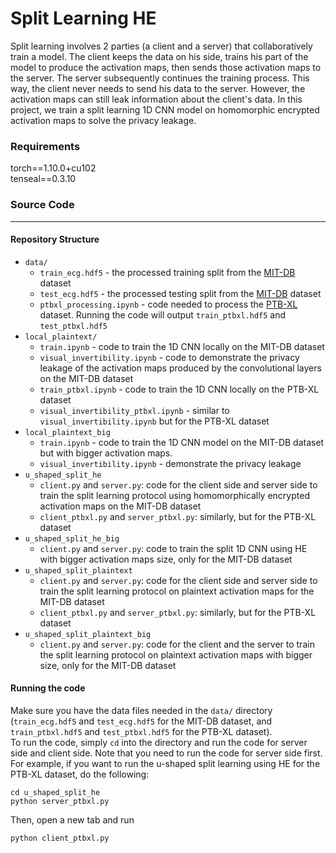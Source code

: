 # Split Learning HE
Split learning involves 2 parties (a client and a server) that collaboratively train a model. The client keeps the data on his side, trains his part of the model to produce the activation maps, then sends those activation maps to the server. The server subsequently continues the training process. This way, the client never needs to send his data to the server. However, the activation maps can still leak information about the client's data. In this project, we train a split learning 1D CNN model on homomorphic encrypted activation maps to solve the privacy leakage.

### Requirements
torch==1.10.0+cu102  
tenseal==0.3.10

### Source Code
---

#### Repository Structure

* `data/`  
    * `train_ecg.hdf5` - the processed training split from the [MIT-DB](https://physionet.org/content/mitdb/1.0.0/) dataset
    * `test_ecg.hdf5` - the processed testing split from the [MIT-DB](https://physionet.org/content/mitdb/1.0.0/) dataset
    * `ptbxl_processing.ipynb` - code needed to process the [PTB-XL](https://physionet.org/content/ptb-xl/1.0.1/) dataset. Running the code will output `train_ptbxl.hdf5` and `test_ptbxl.hdf5`
* `local_plaintext/`
    * `train.ipynb` - code to train the 1D CNN locally on the MIT-DB dataset
    * `visual_invertibility.ipynb` - code to demonstrate the privacy leakage of the activation maps produced by the convolutional layers on the MIT-DB dataset
    * `train_ptbxl.ipynb` - code to train the 1D CNN locally on the PTB-XL dataset
    * `visual_invertibility_ptbxl.ipynb` - similar to `visual_invertibility.ipynb` but for the PTB-XL dataset  
* `local_plaintext_big` 
    * `train.ipynb` - code to train the 1D CNN model on the MIT-DB dataset but with bigger activation maps. 
    * `visual_invertibility.ipynb` - demonstrate the privacy leakage
* `u_shaped_split_he`
    * `client.py` and `server.py`: code for the client side and server side to train the split learning protocol using homomorphically encrypted activation maps on the MIT-DB dataset
    * `client_ptbxl.py` and `server_ptbxl.py`: similarly, but for the PTB-XL dataset
* `u_shaped_split_he_big`
    * `client.py` and `server.py`: code to train the split 1D CNN using HE with bigger activation maps size, only for the MIT-DB dataset
* `u_shaped_split_plaintext`
    * `client.py` and `server.py`: code for the client side and server side to train the split learning protocol on plaintext activation maps for the MIT-DB dataset
    * `client_ptbxl.py` and `server_ptbxl.py`: similarly, but for the PTB-XL dataset
* `u_shaped_split_plaintext_big`
    * `client.py` and `server.py`: code for the client and the server to train the split learning protocol on plaintext activation maps with bigger size, only for the MIT-DB dataset

#### Running the code
Make sure you have the data files needed in the `data/` directory (`train_ecg.hdf5` and `test_ecg.hdf5` for the MIT-DB dataset, and `train_ptbxl.hdf5` and `test_ptbxl.hdf5` for the PTB-XL dataset).  
To run the code, simply `cd` into the directory and run the code for server side and client side. Note that you need to run the code for server side first. For example, if you want to run the u-shaped split learning using HE for the PTB-XL dataset, do the following:  
```
cd u_shaped_split_he
python server_ptbxl.py
```
Then, open a new tab and run 
```
python client_ptbxl.py
```

